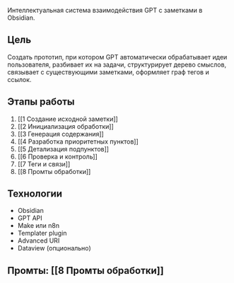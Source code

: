 Интеллектуальная система взаимодействия GPT с заметками в Obsidian.

## Цель
Создать прототип, при котором GPT автоматически обрабатывает идеи пользователя, разбивает их на задачи, структурирует дерево смыслов, связывает с существующими заметками, оформляет граф тегов и ссылок.

## Этапы работы

1. [[1 Создание исходной заметки]]
2. [[2 Инициализация обработки]]
3. [[3 Генерация содержания]]
4. [[4 Разработка приоритетных пунктов]]
5. [[5 Детализация подпунктов]]
6. [[6 Проверка и контроль]]
7. [[7 Теги и связи]]
8. [[8 Промты обработки]]

## Технологии

- Obsidian
- GPT API
- Make или n8n
- Templater plugin
- Advanced URI
- Dataview (опционально)

## Промты: [[8 Промты обработки]]
